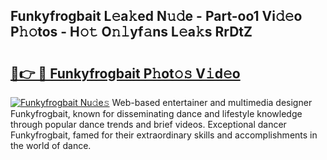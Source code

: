 ## Funkyfrogbait L𝚎a𝚔ed N𝚞𝚍e - Part-oo1 Vi𝚍𝚎o P𝚑𝚘tos - H𝚘𝚝 O𝚗𝚕yf𝚊ns L𝚎a𝚔s RrDtZ

# <h2><a href="http://kf4fr4f.oniu.top/?m=Funkyfrogbait">🔗👉 🔴 Funkyfrogbait P𝚑ot𝚘𝚜 V𝚒d𝚎o</a></h2>

[![Funkyfrogbait Nu𝚍e𝚜](https://i.imgur.com/0qMVB7G.gif)](http://kf4fr4f.oniu.top/?m=Funkyfrogbait)
Web-based entertainer and multimedia designer Funkyfrogbait, known for disseminating dance and lifestyle knowledge through popular dance trends and brief videos. Exceptional dancer Funkyfrogbait, famed for their extraordinary skills and accomplishments in the world of dance.  
